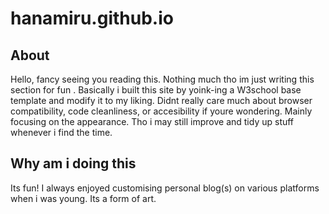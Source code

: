 # hanamiru.github.io
## About
Hello, fancy seeing you reading this. Nothing much tho im just writing this section for fun
. Basically i built this site by yoink-ing a W3school base template and modify it to my liking.
Didnt really care much about browser compatibility, code cleanliness, or accesibility if youre wondering. Mainly focusing on the appearance. Tho i may still improve and tidy up stuff whenever i find the time.

## Why am i doing this
Its fun! I always enjoyed customising personal blog(s) on various platforms when i was young. Its a form of art.